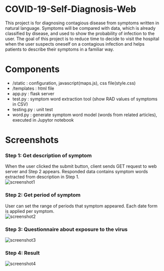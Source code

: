 # COVID-19-Self-Diagnosis-Web
This project is for diagnosing contagious disease from symptoms written in natural language. Symptoms will be compared with data, which is already classified by disease, and used to show the probability of infection to the user. The goal of this project is to reduce time to decide to visit the hospital when the user suspects oneself on a contagious infection and helps patients to describe their symptoms in a familiar way.   

# Components   
- /static : configuration, javascript(maps.js), css file(style.css)    
- /templates : html file
- app.py : flask server
- test.py : symptom word extraction tool (show RAD values of symptoms in CSV)
- testing.py : unit test
- word.py : generate symptom word model (words from related articles), executed in Jupytor notebook 


# Screenshots   
### Step 1: Get description of symptom   
When the user clicked the submit button, client sends GET request to web server and Step 2 appears. Responded data contains symptom words extracted from description in Step 1.   
![screenshot1](https://user-images.githubusercontent.com/35682236/90317645-e4b54f80-df65-11ea-9ed0-3498f6373263.png)
### Step 2: Get period of symptom   
User can set the range of periods that symptom appeared. Each date form is applied per symptom.      
![screenshot2](https://user-images.githubusercontent.com/35682236/90317648-e848d680-df65-11ea-89e0-9cf11f03fc4b.png)         
### Step 3: Questionnaire about exposure to the virus        
![screenshot3](https://user-images.githubusercontent.com/35682236/90317652-ec74f400-df65-11ea-9773-f44c2efa9bb4.png)            
### Step 4: Result        
![screenshot4](https://user-images.githubusercontent.com/35682236/90317653-ee3eb780-df65-11ea-9c66-e5f2e3804408.png)           
